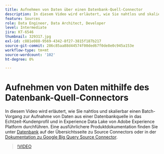```yaml
---
title: Aufnehmen von Daten über einen Datenbank-Quell-Connector
description: In diesem Video wird erläutert, wie Sie nahtlos und skalierbar einen Batch-Vorgang zur Aufnahme von Daten aus einer Datenbankquelle in das Echtzeit-Kundenprofil und in Experience Data Lake von Adobe Experience Platform durchführen.
feature: Sources
role: Data Engineer, Data Architect, Developer
level: Intermediate
jira: KT-6546
thumbnail: 329317.jpg
exl-id: c881e088-9569-4342-8f27-3815f187b217
source-git-commit: 286c85aa88d44574f00ded67f0de8e0c945a153e
workflow-type: tm+mt
source-wordcount: '102'
ht-degree: 0%

---
```


# Aufnehmen von Daten mithilfe des Datenbank-Quell-Connectors

In diesem Video wird erläutert, wie Sie nahtlos und skalierbar einen Batch-Vorgang zur Aufnahme von Daten aus einer Datenbankquelle in das Echtzeit-Kundenprofil und in Experience Data Lake von Adobe Experience Platform durchführen. Eine ausführlichere Produktdokumentation finden Sie unter [Datenbank](https://experienceleague.adobe.com/docs/experience-platform/sources/home.html?lang=de#database) auf der Übersichtsseite zu Source Connectors oder in der [Dokumentation zu Google Big Query Source Connector](https://experienceleague.adobe.com/docs/experience-platform/sources/ui-tutorials/create/databases/bigquery.html?lang=de).

>[!VIDEO](https://video.tv.adobe.com/v/329317?learn=on&enablevpops)

